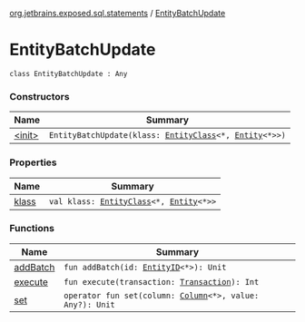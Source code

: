 [org.jetbrains.exposed.sql.statements](../index.md) / [EntityBatchUpdate](.)

# EntityBatchUpdate

`class EntityBatchUpdate : Any`

### Constructors

| Name | Summary |
|---|---|
| [&lt;init&gt;](-init-.md) | `EntityBatchUpdate(klass: `[`EntityClass`](../../org.jetbrains.exposed.dao/-entity-class/index.md)`<*, `[`Entity`](../../org.jetbrains.exposed.dao/-entity/index.md)`<*>>)` |

### Properties

| Name | Summary |
|---|---|
| [klass](klass.md) | `val klass: `[`EntityClass`](../../org.jetbrains.exposed.dao/-entity-class/index.md)`<*, `[`Entity`](../../org.jetbrains.exposed.dao/-entity/index.md)`<*>>` |

### Functions

| Name | Summary |
|---|---|
| [addBatch](add-batch.md) | `fun addBatch(id: `[`EntityID`](../../org.jetbrains.exposed.dao/-entity-i-d/index.md)`<*>): Unit` |
| [execute](execute.md) | `fun execute(transaction: `[`Transaction`](../../org.jetbrains.exposed.sql/-transaction/index.md)`): Int` |
| [set](set.md) | `operator fun set(column: `[`Column`](../../org.jetbrains.exposed.sql/-column/index.md)`<*>, value: Any?): Unit` |
